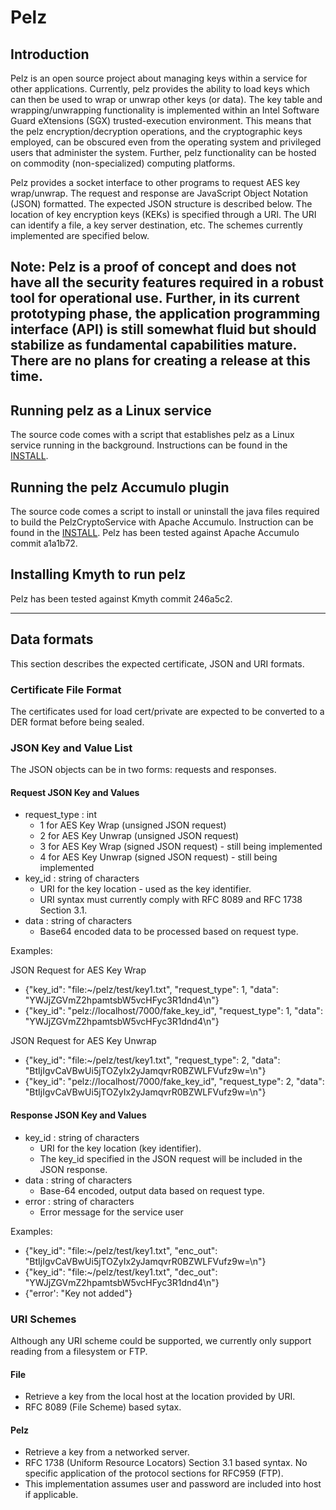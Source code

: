 # Pelz

## Introduction
Pelz is an open source project about managing keys within a service for other applications. Currently, pelz provides the ability to load keys which can then be used to wrap or unwrap other keys (or data). The key table and wrapping/unwrapping functionality is implemented within an Intel Software Guard eXtensions (SGX) trusted-execution environment. This means that the pelz encryption/decryption operations, and the cryptographic keys employed, can be obscured even from the operating system and privileged users that administer the system. Further, pelz functionality can be hosted on commodity (non-specialized) computing platforms. 

Pelz provides a socket interface to other programs to request AES key wrap/unwrap.  The request and response are JavaScript Object Notation (JSON) formatted. The expected JSON structure is described below. The location of key encryption keys (KEKs) is specified through a URI. The URI can identify a file, a key server destination, etc. The schemes currently implemented are specified below.

Note: Pelz is a proof of concept and does not have all the security features required in a robust tool for operational use. Further, in its current prototyping phase, the application programming interface (API) is still somewhat fluid but should stabilize as fundamental capabilities mature. There are no plans for creating a release at this time.
----

## Running pelz as a Linux service
The source code comes with a script that establishes pelz as a Linux service running in the background. Instructions can be found in the [INSTALL](INSTALL.md).

## Running the pelz Accumulo plugin  
The source code comes a script to install or uninstall the java files required to build the PelzCryptoService with Apache Accumulo. Instruction can be found in the [INSTALL](install.md).
Pelz has been tested against Apache Accumulo commit a1a1b72.

## Installing Kmyth to run pelz
Pelz has been tested against Kmyth commit 246a5c2.

----

## Data formats
This section describes the expected certificate, JSON and URI formats.

### Certificate File Format
The certificates used for load cert/private are expected to be converted to a DER format before being sealed.

### JSON Key and Value List
The JSON objects can be in two forms: requests and responses.  

#### Request JSON Key and Values
* request_type : int
    * 1 for AES Key Wrap (unsigned JSON request)
    * 2 for AES Key Unwrap (unsigned JSON request)
    * 3 for AES Key Wrap (signed JSON request) - still being implemented
    * 4 for AES Key Unwrap (signed JSON request) - still being implemented
* key_id : string of characters
     * URI for the key location - used as the key identifier.
     * URI syntax must currently comply with RFC 8089 and RFC 1738 Section 3.1.
* data : string of characters
    * Base64 encoded data to be processed based on request type.

Examples:

JSON Request for AES Key Wrap
* {"key_id": "file:~/pelz/test/key1.txt", "request_type": 1, "data": "YWJjZGVmZ2hpamtsbW5vcHFyc3R1dnd4\n"}
* {"key_id": "pelz://localhost/7000/fake_key_id", "request_type": 1, "data": "YWJjZGVmZ2hpamtsbW5vcHFyc3R1dnd4\n"}

JSON Request for AES Key Unwrap
* {"key_id": "file:~/pelz/test/key1.txt", "request_type": 2, "data": "BtIjIgvCaVBwUi5jTOZyIx2yJamqvrR0BZWLFVufz9w=\n"}
* {"key_id": "pelz://localhost/7000/fake_key_id", "request_type": 2, "data": "BtIjIgvCaVBwUi5jTOZyIx2yJamqvrR0BZWLFVufz9w=\n"}

#### Response JSON Key and Values
* key_id : string of characters
    * URI for the key location (key identifier).
    * The key_id specified in the JSON request will be included in the JSON response.
* data : string of characters
    * Base-64 encoded, output data based on request type.
* error : string of characters
    * Error message for the service user

Examples:
* {"key_id": "file:~/pelz/test/key1.txt", "enc_out": "BtIjIgvCaVBwUi5jTOZyIx2yJamqvrR0BZWLFVufz9w=\n"}
* {"key_id": "file:~/pelz/test/key1.txt", "dec_out": "YWJjZGVmZ2hpamtsbW5vcHFyc3R1dnd4\n"}
* {"error': "Key not added"}

### URI Schemes
Although any URI scheme could be supported, we currently only support reading from a filesystem or FTP.

#### File
* Retrieve a key from the local host at the location provided by URI.
* RFC 8089 (File Scheme) based sytax.

#### Pelz 
* Retrieve a key from a networked server.
* RFC 1738 (Uniform Resource Locators) Section 3.1 based syntax. No specific application of the protocol sections for RFC959 (FTP).
* This implementation assumes user and password are included into host if applicable.
